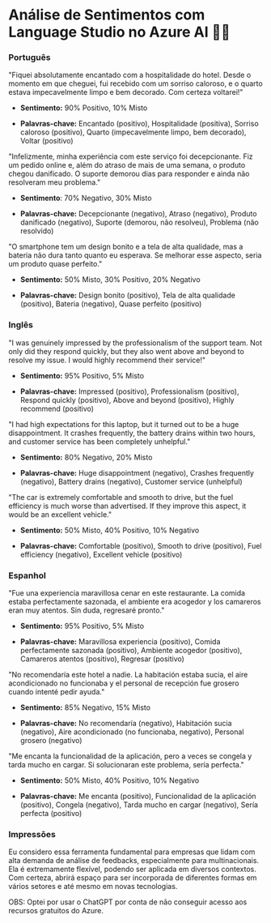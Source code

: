 # Análise de Sentimentos com Language Studio no Azure AI 👨‍💻

### Português

"Fiquei absolutamente encantado com a hospitalidade do hotel. Desde o momento em que cheguei, fui recebido com um sorriso caloroso, e o quarto estava impecavelmente limpo e bem decorado. Com certeza voltarei!"

  - **Sentimento:** 90% Positivo, 10% Misto
    
  - **Palavras-chave:** Encantado (positivo), Hospitalidade (positiva), Sorriso caloroso (positivo), Quarto (impecavelmente limpo, bem decorado), Voltar (positivo)

"Infelizmente, minha experiência com este serviço foi decepcionante. Fiz um pedido online e, além do atraso de mais de uma semana, o produto chegou danificado. O suporte demorou dias para responder e ainda não resolveram meu problema."

  - **Sentimento**: 70% Negativo, 30% Misto
    
  - **Palavras-chave:** Decepcionante (negativo), Atraso (negativo), Produto danificado (negativo), Suporte (demorou, não resolveu), Problema (não resolvido)
    
"O smartphone tem um design bonito e a tela de alta qualidade, mas a bateria não dura tanto quanto eu esperava. Se melhorar esse aspecto, seria um produto quase perfeito."

  - **Sentimento:** 50% Misto, 30% Positivo, 20% Negativo
    
  - **Palavras-chave:** Design bonito (positivo), Tela de alta qualidade (positivo), Bateria (negativo), Quase perfeito (positivo)

### Inglês

"I was genuinely impressed by the professionalism of the support team. Not only did they respond quickly, but they also went above and beyond to resolve my issue. I would highly recommend their service!"

  - **Sentimento:** 95% Positivo, 5% Misto
  
  - **Palavras-chave:** Impressed (positivo), Professionalism (positivo), Respond quickly (positivo), Above and beyond (positivo), Highly recommend (positivo)

"I had high expectations for this laptop, but it turned out to be a huge disappointment. It crashes frequently, the battery drains within two hours, and customer service has been completely unhelpful."

  - **Sentimento:** 80% Negativo, 20% Misto
  
  - **Palavras-chave:** Huge disappointment (negativo), Crashes frequently (negativo), Battery drains (negativo), Customer service (unhelpful)

"The car is extremely comfortable and smooth to drive, but the fuel efficiency is much worse than advertised. If they improve this aspect, it would be an excellent vehicle."

  - **Sentimento:** 50% Misto, 40% Positivo, 10% Negativo
  
  - **Palavras-chave:** Comfortable (positivo), Smooth to drive (positivo), Fuel efficiency (negativo), Excellent vehicle (positivo)

### Espanhol

"Fue una experiencia maravillosa cenar en este restaurante. La comida estaba perfectamente sazonada, el ambiente era acogedor y los camareros eran muy atentos. Sin duda, regresaré pronto."

  - **Sentimento:** 95% Positivo, 5% Misto
  
  - **Palavras-chave:** Maravillosa experiencia (positivo), Comida perfectamente sazonada (positivo), Ambiente acogedor (positivo), Camareros atentos (positivo), Regresar (positivo)
    
"No recomendaría este hotel a nadie. La habitación estaba sucia, el aire acondicionado no funcionaba y el personal de recepción fue grosero cuando intenté pedir ayuda."

  - **Sentimento:** 85% Negativo, 15% Misto
  
  - **Palavras-chave:** No recomendaría (negativo), Habitación sucia (negativo), Aire acondicionado (no funcionaba, negativo), Personal grosero (negativo)

"Me encanta la funcionalidad de la aplicación, pero a veces se congela y tarda mucho en cargar. Si solucionaran este problema, sería perfecta."

  - **Sentimento:** 50% Misto, 40% Positivo, 10% Negativo
  
  - **Palavras-chave:** Me encanta (positivo), Funcionalidad de la aplicación (positivo), Congela (negativo), Tarda mucho en cargar (negativo), Sería perfecta (positivo)

### Impressões

Eu considero essa ferramenta fundamental para empresas que lidam com alta demanda de análise de feedbacks, especialmente para multinacionais. Ela é extremamente flexível, podendo ser aplicada em diversos contextos. Com certeza, abrirá espaço para ser incorporada de diferentes formas em vários setores e até mesmo em novas tecnologias.

OBS: Optei por usar o ChatGPT por conta de não conseguir acesso aos recursos gratuitos do Azure.
